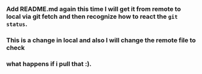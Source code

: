 ### Add README.md again this time I will get it from remote to local via git fetch and then recognize how to react the `git status`.

### This is a change in local and also I will change the remote file to check 
### what happens if i pull that :).

